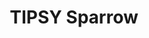 ---
title: "TIPSY Sparrow"
description: "TIPSY Sparrow"
layout: shop
keywords:
  - 美食競賽
  - 台灣美食
  - 美食精選
datePublished: "2025-06-30"
dateModified: "2025-07-05"
city: "台北市"
district: "信義區"
address: "台北市信義區松仁路38號遠東百貨鼎泰豐對面"
phone: "0266228068"
geo: "25.03820524947258, 121.56805583836135"
google_map: "https://maps.app.goo.gl/zg7UATFJBHzPApa49"
footinder: "https://footinder.com.tw/%E5%8F%B0%E5%8C%97%E5%B8%82%E4%BF%A1%E7%BE%A9%E5%8D%80/362103/"
official: "https://www.lemeridien-taipei.com/websev?lang=zh-tw&ref=pages&id=675"
award:
  - name: "500盤"
    year: "2024"
    entries:
      - dishes:
          - "炸全雞，鴨油薯條，鄉村肉汁"
          - "炭烤青甘魚下巴，參巴醬，四季豆"

---